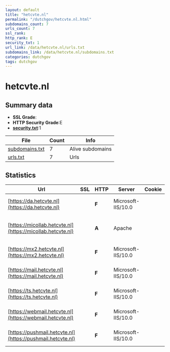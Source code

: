 ```yaml
---
layout: default
title: "hetcvte.nl"
permalink: "/dutchgov/hetcvte.nl.html"
subdomains_count: 7
urls_count: 7
ssl_rank: 
http_rank: E
security_txt: 1
url_link: /data/hetcvte.nl/urls.txt
subdomains_link: /data/hetcvte.nl/subdomains.txt
categories: dutchgov
tags: dutchgov
---
```



# hetcvte.nl
## Summary data


 - **SSL Grade**:
 - **HTTP Security Grade**:E
 - **[security.txt](https://www.digitaleoverheid.nl/nieuws/standaard-security-txt-nu-verplicht-voor-overheid/)**:1


| File       | Count | Info |
|------------|-------|------|
|[subdomains.txt](/DutchGovScope/data/hetcvte.nl/subdomains.txt)|7|Alive subdomains|
|[urls.txt](/DutchGovScope/data/hetcvte.nl/urls.txt)|7|Urls|


## Statistics


| Url | SSL | HTTP | Server | Cookie | HSTS | CORS | CTO | CSP | XFO | XXP | RP |FP| Tech |Title |
|--------|-------|-------|------|------|------|------|------|------|------|------|------|------|------|------|
|[https://da.hetcvte.nl](https://da.hetcvte.nl)| | **F**|Microsoft-IIS/10.0| | | | | | | | :white_check_mark: | |IIS:10.0 Windows Server||
|[https://micollab.hetcvte.nl](https://micollab.hetcvte.nl)| | **A**|Apache| |:white_check_mark: | | | | :white_check_mark: | :white_check_mark: | :white_check_mark: | |Apache HTTP Server HSTS|Redirecting...|
|[https://mx2.hetcvte.nl](https://mx2.hetcvte.nl)| | **F**|Microsoft-IIS/10.0| | | | | | | | :white_check_mark: | |IIS:10.0 Windows Server||
|[https://mail.hetcvte.nl](https://mail.hetcvte.nl)| | **F**|Microsoft-IIS/10.0| | | | | | | | :white_check_mark: | |IIS:10.0 Windows Server||
|[https://ts.hetcvte.nl](https://ts.hetcvte.nl)| | **F**|Microsoft-IIS/10.0| | | | | | | | :white_check_mark: | |IIS:10.0 Windows Server||
|[https://webmail.hetcvte.nl](https://webmail.hetcvte.nl)| | **F**|Microsoft-IIS/10.0| | | | | | | | :white_check_mark: | |IIS:10.0 Windows Server||
|[https://pushmail.hetcvte.nl](https://pushmail.hetcvte.nl)| | **F**|Microsoft-IIS/10.0| | | | | | | | :white_check_mark: | |IIS:10.0 Windows Server||


